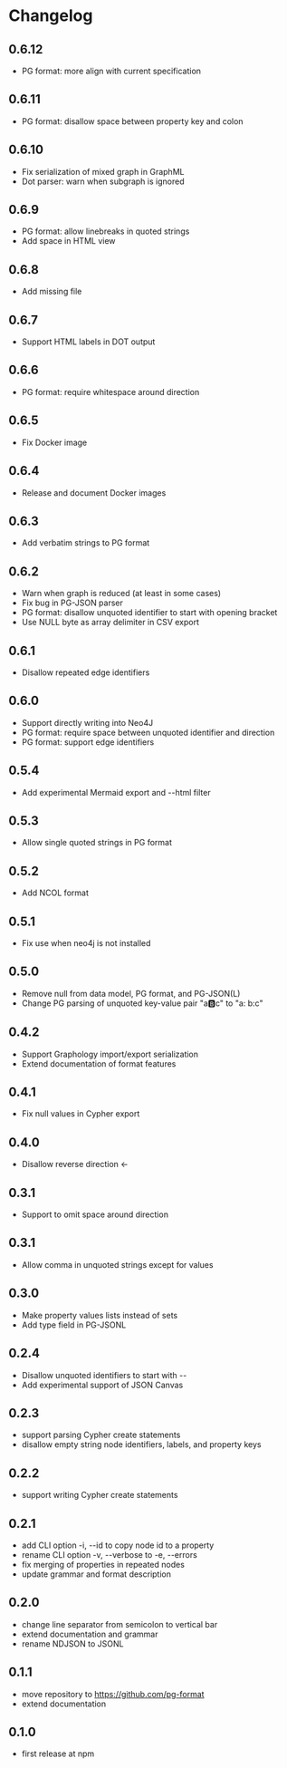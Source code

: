 # Changelog

## 0.6.12

- PG format: more align with current specification

## 0.6.11

- PG format: disallow space between property key and colon

## 0.6.10

- Fix serialization of mixed graph in GraphML
- Dot parser: warn when subgraph is ignored

## 0.6.9

- PG format: allow linebreaks in quoted strings
- Add space in HTML view

## 0.6.8

- Add missing file

## 0.6.7

- Support HTML labels in DOT output

## 0.6.6

- PG format: require whitespace around direction

## 0.6.5

- Fix Docker image

## 0.6.4

- Release and document Docker images

## 0.6.3

- Add verbatim strings to PG format

## 0.6.2

- Warn when graph is reduced (at least in some cases)
- Fix bug in PG-JSON parser
- PG format: disallow unquoted identifier to start with opening bracket
- Use NULL byte as array delimiter in CSV export

## 0.6.1

- Disallow repeated edge identifiers

## 0.6.0

- Support directly writing into Neo4J 
- PG format: require space between unquoted identifier and direction
- PG format: support edge identifiers

## 0.5.4

- Add experimental Mermaid export and --html filter

## 0.5.3

- Allow single quoted strings in PG format

## 0.5.2

- Add NCOL format

## 0.5.1

- Fix use when neo4j is not installed

## 0.5.0

- Remove null from data model, PG format, and PG-JSON(L)
- Change PG parsing of unquoted key-value pair "a:b:c" to "a: b:c"

## 0.4.2

- Support Graphology import/export serialization
- Extend documentation of format features

## 0.4.1

- Fix null values in Cypher export

## 0.4.0

- Disallow reverse direction <-

## 0.3.1

- Support to omit space around direction

## 0.3.1

- Allow comma in unquoted strings except for values

## 0.3.0

- Make property values lists instead of sets
- Add type field in PG-JSONL

## 0.2.4

- Disallow unquoted identifiers to start with --
- Add experimental support of JSON Canvas

## 0.2.3

- support parsing Cypher create statements
- disallow empty string node identifiers, labels, and property keys

## 0.2.2

- support writing Cypher create statements

## 0.2.1

- add CLI option -i, --id to copy node id to a property
- rename CLI option -v, --verbose to -e, --errors
- fix merging of properties in repeated nodes
- update grammar and format description

## 0.2.0

- change line separator from semicolon to vertical bar
- extend documentation and grammar
- rename NDJSON to JSONL

## 0.1.1

- move repository to <https://github.com/pg-format>
- extend documentation

## 0.1.0

- first release at npm


